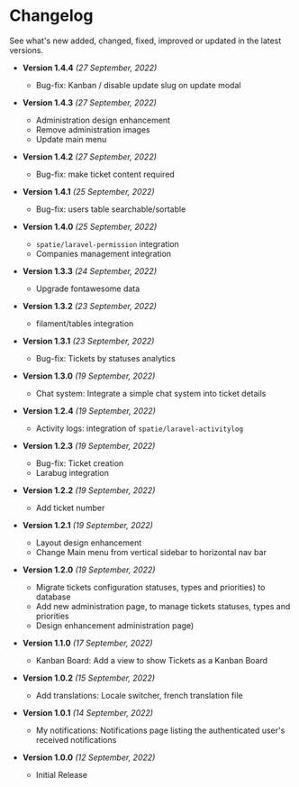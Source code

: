 # Changelog

See what's new added, changed, fixed, improved or updated in the latest versions.

- **Version 1.4.4** *(27 September, 2022)*
  - Bug-fix: Kanban / disable update slug on update modal

- **Version 1.4.3** *(27 September, 2022)*
  - Administration design enhancement
  - Remove administration images
  - Update main menu

- **Version 1.4.2** *(27 September, 2022)*
  - Bug-fix: make ticket content required

- **Version 1.4.1** *(25 September, 2022)*
  - Bug-fix: users table searchable/sortable

- **Version 1.4.0** *(25 September, 2022)*
  - `spatie/laravel-permission` integration
  - Companies management integration

- **Version 1.3.3** *(24 September, 2022)*
  - Upgrade fontawesome data

- **Version 1.3.2** *(23 September, 2022)*
  - filament/tables integration

- **Version 1.3.1** *(23 September, 2022)*
  - Bug-fix: Tickets by statuses analytics

- **Version 1.3.0** *(19 September, 2022)*
  - Chat system: Integrate a simple chat system into ticket details

- **Version 1.2.4** *(19 September, 2022)*
  - Activity logs: integration of `spatie/laravel-activitylog`

- **Version 1.2.3** *(19 September, 2022)*
  - Bug-fix: Ticket creation
  - Larabug integration

- **Version 1.2.2** *(19 September, 2022)*
  - Add ticket number

- **Version 1.2.1** *(19 September, 2022)*
  - Layout design enhancement
  - Change Main menu from vertical sidebar to horizontal nav bar

- **Version 1.2.0** *(19 September, 2022)*
  - Migrate tickets configuration statuses, types and priorities) to database
  - Add new administration page, to manage tickets statuses, types and priorities
  - Design enhancement administration page)

- **Version 1.1.0** *(17 September, 2022)*
  - Kanban Board: Add a view to show Tickets as a Kanban Board

- **Version 1.0.2** *(15 September, 2022)*
  - Add translations: Locale switcher, french translation file

- **Version 1.0.1** *(14 September, 2022)*
  - My notifications: Notifications page listing the authenticated user's received notifications

- **Version 1.0.0** *(12 September, 2022)*
  - Initial Release

